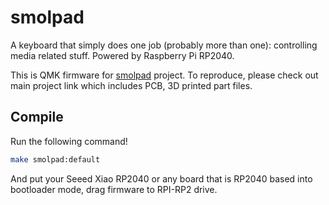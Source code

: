 # smolpad

A keyboard that simply does one job (probably more than one): controlling media related stuff. Powered by Raspberry Pi RP2040.

This is QMK firmware for [smolpad](gitlab.com/wolf-yuan/smolpad) project. To reproduce, please check out main project link which includes PCB, 3D printed part files.

## Compile

Run the following command!

```sh
make smolpad:default
```

And put your Seeed Xiao RP2040 or any board that is RP2040 based into bootloader mode, drag firmware to RPI-RP2 drive.
